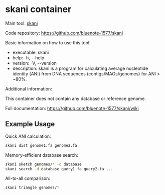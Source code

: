 <!-- 
Please edit this readme with some basic information about the tool and how to use this container. 
- Include information about databases and additional files that are included.
- Keep it short - you don't need to recreate the documentation from the creators.
- Do not just copy and paste the readme or help for the tool. 
-->

# skani container

Main tool: [skani](https://github.com/bluenote-1577/skani)
  
Code repository: https://github.com/bluenote-1577/skani

Basic information on how to use this tool:
- executable: skani
- help: -h, --help
- version: -V, --version
- description: skani is a program for calculating average nucleotide identity (ANI) from DNA sequences (contigs/MAGs/genomes) for ANI > ~80%.

Additional information:

This container does not contain any database or reference genome.
  
Full documentation: https://github.com/bluenote-1577/skani/wiki

## Example Usage

Quick ANI calculation:
```bash
skani dist genome1.fa genome2.fa
```
Memory-efficient database search:
```bash
skani sketch genomes/* -o database
skani search -d database query1.fa query2.fa ...
```
All-to-all comparison:
```bash
skani triangle genomes/*
```

  
<!-- Example README
# pasty container

Main tool: [pasty](https://github.com/rpetit3/pasty)

Code repository: https://github.com/rpetit3/pasty

Additional tools:
- ncbi-blast+: 2.12.0
- python: 3.10.6

Basic information on how to use this tool:
- executable: pasty
- help: --help
- version: --version
- description: "A tool easily taken advantage of for in silico serogrouping of Pseudomonas aeruginosa isolates from genome assemblies"

Additional information:  
  
Full documentation: [https://github.com/rpetit3/pasty](https://github.com/rpetit3/pasty)

## Example Usage

```bash
pasty --assembly /pasty-1.0.2/test/O1-GCF_000504045.fna.gz --prefix O1-GCF_000504045
``` 
-->
